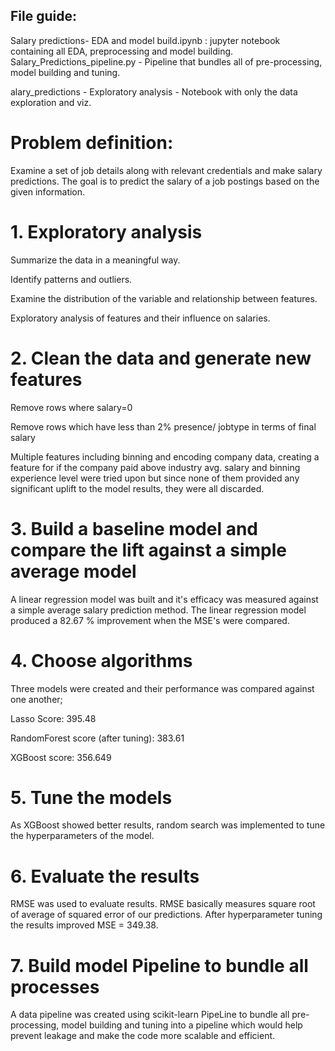 ## File guide:
Salary predictions- EDA and model build.ipynb : jupyter notebook containing all EDA, preprocessing and model building.
Salary_Predictions_pipeline.py - Pipeline that bundles all of pre-processing, model building and tuning.

alary_predictions - Exploratory analysis - Notebook with only the data exploration and viz. 

# Problem definition: 

Examine a set of job details along with relevant credentials and make salary predictions. The goal is to predict the salary of a job postings based on the given information.

# 1. Exploratory analysis

Summarize the data in a meaningful way.

Identify patterns and outliers.

Examine the distribution of the variable and relationship between features.

Exploratory analysis of features and their influence on salaries.

# 2. Clean the data and generate new features

Remove rows where salary=0

Remove rows which have less than 2% presence/ jobtype in terms of final salary 

Multiple features including binning and encoding company data, creating a feature for if the company paid above industry avg. salary and binning experience level were tried upon but since none of them provided any significant uplift to the model results, they were all discarded.

# 3. Build a baseline model and compare the lift against a simple average model

A linear regression model was built and it's efficacy was measured against a simple average salary prediction method. 
The linear regression model produced a 82.67 % improvement when the MSE's were compared.

# 4. Choose algorithms

Three models were created and their performance was compared against one another;

Lasso Score: 395.48

RandomForest score (after tuning): 383.61

XGBoost score: 356.649

# 5. Tune the models
As XGBoost showed better results, random search was implemented to tune the hyperparameters of the model.

# 6. Evaluate the results
RMSE was used to evaluate results. RMSE basically measures square root of average of squared error of our predictions. After hyperparameter tuning the results improved MSE = 349.38.

# 7. Build model Pipeline to bundle all processes
A data pipeline was created using scikit-learn PipeLine to bundle all pre-processing, model building and tuning into a pipeline which would help prevent leakage and make the code more scalable and efficient.
